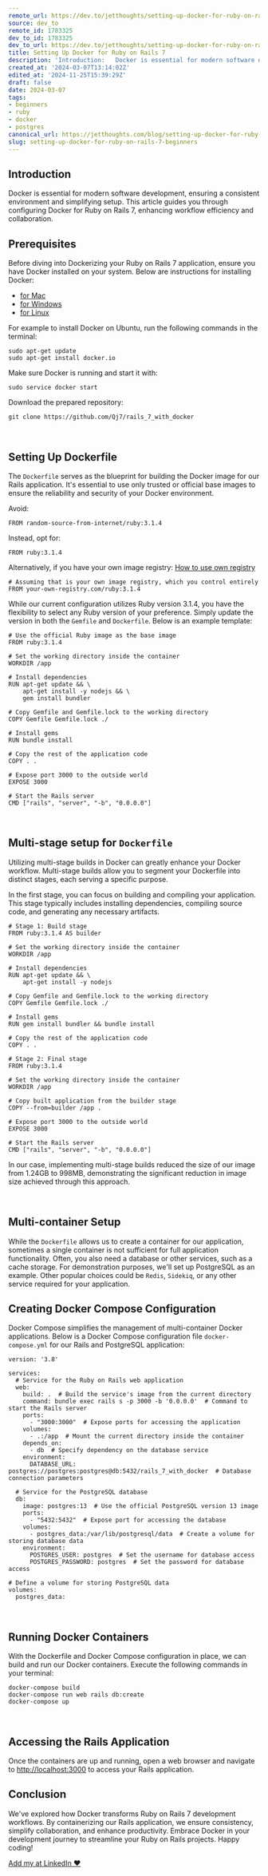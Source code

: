 ```yaml
---
remote_url: https://dev.to/jetthoughts/setting-up-docker-for-ruby-on-rails-7-50cd
source: dev_to
remote_id: 1783325
dev_to_id: 1783325
dev_to_url: https://dev.to/jetthoughts/setting-up-docker-for-ruby-on-rails-7-50cd
title: Setting Up Docker for Ruby on Rails 7
description: 'Introduction:   Docker is essential for modern software development, ensuring a consistent...'
created_at: '2024-03-07T13:14:02Z'
edited_at: '2024-11-25T15:39:29Z'
draft: false
date: 2024-03-07
tags:
- beginners
- ruby
- docker
- postgres
canonical_url: https://jetthoughts.com/blog/setting-up-docker-for-ruby-on-rails-7-beginners/
slug: setting-up-docker-for-ruby-on-rails-7-beginners
---
```

## Introduction

Docker is essential for modern software development, ensuring a consistent environment and simplifying setup. This article guides you through configuring Docker for Ruby on Rails 7, enhancing workflow efficiency and collaboration.
&nbsp;

## Prerequisites

Before diving into Dockerizing your Ruby on Rails 7 application, ensure you have Docker installed on your system. Below are instructions for installing Docker:

- [for Mac](https://docs.docker.com/desktop/install/mac-install/)
- [for Windows](https://docs.docker.com/desktop/install/windows-install/)
- [for Linux](https://docs.docker.com/desktop/install/linux-install/)

For example to install Docker on Ubuntu, run the following commands in the terminal:

```
sudo apt-get update
sudo apt-get install docker.io
```

Make sure Docker is running and start it with:

```
sudo service docker start
```

Download the prepared repository:

```
git clone https://github.com/Qj7/rails_7_with_docker
```

&nbsp;

## Setting Up Dockerfile

The `Dockerfile` serves as the blueprint for building the Docker image for our Rails application.
It's essential to use only trusted or official base images to ensure the reliability and security of your Docker environment.

Avoid:

```
FROM random-source-from-internet/ruby:3.1.4
```

Instead, opt for:

```
FROM ruby:3.1.4
```

Alternatively, if you have your own image registry:
[How to use own registry](https://www.docker.com/blog/how-to-use-your-own-registry-2/)

```
# Assuming that is your own image registry, which you control entirely
FROM your-own-registry.com/ruby:3.1.4
```

While our current configuration utilizes Ruby version 3.1.4, you have the flexibility to select any Ruby version of your preference. Simply update the version in both the `Gemfile` and `Dockerfile`. Below is an example template:

```
# Use the official Ruby image as the base image
FROM ruby:3.1.4

# Set the working directory inside the container
WORKDIR /app

# Install dependencies
RUN apt-get update && \
    apt-get install -y nodejs && \
    gem install bundler

# Copy Gemfile and Gemfile.lock to the working directory
COPY Gemfile Gemfile.lock ./

# Install gems
RUN bundle install

# Copy the rest of the application code
COPY . .

# Expose port 3000 to the outside world
EXPOSE 3000

# Start the Rails server
CMD ["rails", "server", "-b", "0.0.0.0"]
```

&nbsp;

## Multi-stage setup for `Dockerfile`

Utilizing multi-stage builds in Docker can greatly enhance your Docker workflow. Multi-stage builds allow you to segment your Dockerfile into distinct stages, each serving a specific purpose.

In the first stage, you can focus on building and compiling your application. This stage typically includes installing dependencies, compiling source code, and generating any necessary artifacts.

```
# Stage 1: Build stage
FROM ruby:3.1.4 AS builder

# Set the working directory inside the container
WORKDIR /app

# Install dependencies
RUN apt-get update && \
    apt-get install -y nodejs

# Copy Gemfile and Gemfile.lock to the working directory
COPY Gemfile Gemfile.lock ./

# Install gems
RUN gem install bundler && bundle install

# Copy the rest of the application code
COPY . .

# Stage 2: Final stage
FROM ruby:3.1.4

# Set the working directory inside the container
WORKDIR /app

# Copy built application from the builder stage
COPY --from=builder /app .

# Expose port 3000 to the outside world
EXPOSE 3000

# Start the Rails server
CMD ["rails", "server", "-b", "0.0.0.0"]
```

In our case, implementing multi-stage builds reduced the size of our image from 1.24GB to 998MB, demonstrating the significant reduction in image size achieved through this approach.

&nbsp;

## Multi-container Setup

While the `Dockerfile` allows us to create a container for our application, sometimes a single container is not sufficient for full application functionality. Often, you also need a database or other services, such as a cache storage. For demonstration purposes, we'll set up PostgreSQL as an example. Other popular choices could be `Redis`, `Sidekiq`, or any other service required for your application.
&nbsp;

## Creating Docker Compose Configuration

Docker Compose simplifies the management of multi-container Docker applications. Below is a Docker Compose configuration file `docker-compose.yml` for our Rails and PostgreSQL application:

```
version: '3.8'

services:
  # Service for the Ruby on Rails web application
  web:
    build: .  # Build the service's image from the current directory
    command: bundle exec rails s -p 3000 -b '0.0.0.0'  # Command to start the Rails server
    ports:
      - "3000:3000"  # Expose ports for accessing the application
    volumes:
      - .:/app  # Mount the current directory inside the container
    depends_on:
      - db  # Specify dependency on the database service
    environment:
      DATABASE_URL: postgres://postgres:postgres@db:5432/rails_7_with_docker  # Database connection parameters

  # Service for the PostgreSQL database
  db:
    image: postgres:13  # Use the official PostgreSQL version 13 image
    ports:
      - "5432:5432"  # Expose port for accessing the database
    volumes:
      - postgres_data:/var/lib/postgresql/data  # Create a volume for storing database data
    environment:
      POSTGRES_USER: postgres  # Set the username for database access
      POSTGRES_PASSWORD: postgres  # Set the password for database access

# Define a volume for storing PostgreSQL data
volumes:
  postgres_data:

```

&nbsp;

## Running Docker Containers

With the Dockerfile and Docker Compose configuration in place, we can build and run our Docker containers. Execute the following commands in your terminal:

```
docker-compose build
docker-compose run web rails db:create
docker-compose up
```

&nbsp;

## Accessing the Rails Application

Once the containers are up and running, open a web browser and navigate to <http://localhost:3000> to access your Rails application.
&nbsp;

## Conclusion

We've explored how Docker transforms Ruby on Rails 7 development workflows. By containerizing our Rails application, we ensure consistency, simplify collaboration, and enhance productivity. Embrace Docker in your development journey to streamline your Ruby on Rails projects. Happy coding!

[Add my at LinkedIn ❤️](https://www.linkedin.com/in/vladimir-dolgiy/)
